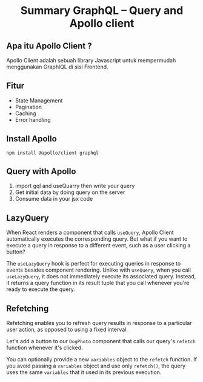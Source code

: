 <center>

# Summary GraphQL – Query and Apollo client

</center>

## Apa itu Apollo Client ?

Apollo Client adalah sebuah library Javascript untuk mempermudah menggunakan GraphlQL di sisi Frontend. 

## Fitur

* State Management
* Pagination
* Caching
* Error handling

## Install Apollo

`npm install @apollo/client graphql`

## Query with Apollo

1. import gql and useQuarry then write your query
2. Get initial data by doing query on the server
3. Consume data in your jsx code

## LazyQuery

When React renders a component that calls `useQuery`, Apollo Client automatically executes the corresponding query. But what if you want to execute a query in response to a different event, such as a user clicking a button?

The `useLazyQuery` hook is perfect for executing queries in response to events besides component rendering. Unlike with `useQuery`, when you call `useLazyQuery`, it does not immediately execute its associated query. Instead, it returns a query function in its result tuple that you call whenever you're ready to execute the query.

## Refetching

Refetching enables you to refresh query results in response to a particular user action, as opposed to using a fixed interval.

Let's add a button to our `DogPhoto` component that calls our query's `refetch` function whenever it's clicked.

You can optionally provide a new `variables` object to the `refetch` function. If you avoid passing a `variables` object and use only `refetch()`, the query uses the same `variables` that it used in its previous execution.
